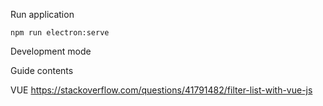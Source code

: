 Run application

```npm run electron:serve```
  
Development mode  


Guide contents 

VUE 
https://stackoverflow.com/questions/41791482/filter-list-with-vue-js